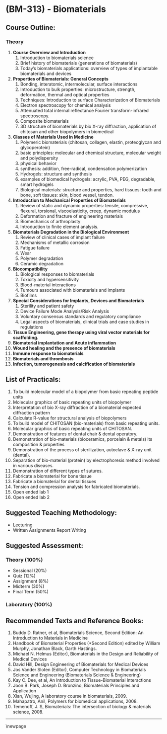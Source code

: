 # **(BM-313) - Biomaterials**

## **Course Outline:**

### **Theory**

1. **Course Overview and Introduction**
   1. Introduction to biomaterials science
   1. Brief history of biomaterials (generations of biomaterials)
   1. Today’s biomaterials applications: overview of types of implantable biomaterials and devices
1. **Properties of Biomaterials: General Concepts**
   1. Bonding, interatomic, intermolecular, surface interactions
   1. Introduction to bulk properties: microstructure, strength, deformation, thermal and optical properties
   1. Techniques: Introduction to surface Characterization of Biomaterials
   1. Electron spectroscopy for chemical analysis
   1. Attenuated total internal reflectance Fourier transform-infrared spectroscopy.
   1. Composite biomaterials
   1. 3D structure of biomaterials by bio X-ray diffraction, application of chitosan and other biopolymers in biomedical
1. **Classes of Materials Used in Medicine**
   1. Polymeric biomaterials (chitosan, collagen, elastin, proteoglycan and glycoperotein)
   1. basic principles: molecular and chemical structure, molecular weight and polydispersity
   1. physical behavior
   1. synthesis: addition, free-radical, condensation polymerization
   1. Hydrogels: structure and synthesis
   1. examples of biomedical hydrogels: acrylic, PVA, PEG, degradable, smart hydrogels
   1. Biological materials: structure and properties, hard tissues: tooth and bone, soft tissues: skin, blood vessel, tendon.
1. **Introduction to Mechanical Properties of Biomaterials**
   1. Review of static and dynamic properties: tensile, compressive, flexural, torsional, viscoelasticity, creep, dynamic modulus
   1. Deformation and fracture of engineering materials
   1. Biomechanics of arthroplasty
   1. Introduction to finite element analysis.
1. **Biomaterials Degradation in the Biological Environment**
   1. Review of clinical cases of implant failure
   2. Mechanisms of metallic corrosion
   3. Fatigue failure
   4. Wear
   5. Polymer degradation
   6. Ceramic degradation
2. **Biocompatibility**
   1. Biological responses to biomaterials
   2. Toxicity and hypersensitivity
   3. Blood-material interactions
   4. Tumours associated with biomaterials and implants
   5. Biofilms
3. **Special Considerations for Implants, Devices and Biomaterials**
   1. Sterility and patient safety
   2. Device Failure Mode Analysis/Risk Analysis
   3. Voluntary consensus standards and regulatory compliance
   4. Legal aspects of biomaterials, clinical trials and case studies in regulations
4. **Tissue Engineering, gene therapy using viral vector materials for scaffolding.**
5. **Biomaterial implantation and Acute inflammation**
6. **Wound healing and the presence of biomaterials**
7. **Immune response to biomaterials**
8. **Biomaterials and thrombosis**
9. **Infection, tumorogenesis and calcification of biomaterials**

## **List of Practicals:**

1. To build molecular model of a biopolymer from basic repeating peptide units
1. Molecular graphics of basic repeating units of biopolymer
1. Interpretation of bio X-ray diffraction of a biomaterial expected diffraction pattern
1. Calculate R-value for structural analysis of biopolymers
1. To build model of CHITOSAN (bio-materials) from basic repeating units.
1. Molecular graphics of basic repeating units of CHITOSAN.
1. Demonstration of features of dental chair & dental operatory.
1. Demonstration of bio-materials (bioceramics, porcelain & metals) its composition & properties
1. Demonstration of the process of sterilization, autoclave & X-ray unit (dental).
1. Separation of bio-material (protein) by electrophoresis method involved in various diseases.
1. Demonstration of different types of sutures.
1. Fabricate a biomaterial for bone tissue
1. Fabricate a biomaterial for dental tissues
1. Tension and compression analysis for fabricated biomaterials.
1. Open ended lab 1
1. Open ended lab 2
   
## **Suggested Teaching Methodology:**

- Lecturing
- Written Assignments Report Writing

## **Suggested Assessment:**

### **Theory (100%)**

- Sessional (20%)
- Quiz (12%)
- Assignment (8%)
- Midterm (30%)
- Final Term (50%)

### **Laboratory (100%)**

## **Recommended Texts and Reference Books:**

1. Buddy D. Ratner, et al, Biomaterials Science, Second Edition: An Introduction to Materials in Medicine
1. Handbook of Biomaterial Properties (*Second Edition) edited by William Murphy, Jonathan Black, Garth Hastings.
1. Michael N. Helmus (Editor), Biomaterials in the Design and Reliability of Medical Devices
1. David Hill, Design Engineering of Biomaterials for Medical Devices
1. Jos Vander Sloten (Editor), Computer Technology in Biomaterials Science and Engineering (Biomaterials Science & Engineering)
1. Kay C. Dee, et al, An Introduction to Tissue-Biomaterial Interactions
1. Joon B. Park, Joseph D. Bronzino, Biomaterials Principles and Application
1. Xian, Wujing, A laboratory course in biomaterials, 2009.
1. Mahapatro, Anil, Polymers for biomedical applications, 2008.
1. Temenoff, J. S, Biomaterials: The intersection of biology & materials science, 2008.

___
\newpage